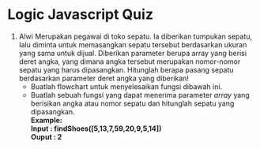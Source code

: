 # Logic Javascript Quiz

1. Alwi Merupakan pegawai di toko sepatu. Ia diberikan tumpukan sepatu, lalu diminta untuk memasangkan sepatu tersebut berdasarkan ukuran yang sama untuk dijual. Diberikan parameter berupa array yang berisi deret angka, yang dimana angka tersebut merupakan nomor-nomor sepatu yang harus dipasangkan. Hitunglah berapa pasang sepatu berdasarkan parameter deret angka yang diberikan!
    - Buatlah flowchart untuk menyelesaikan fungsi dibawah ini.
    - Buatlah sebuah fungsi yang dapat menerima parameter *array* yang berisikan angka atau nomor sepatu dan hitunglah sepatu yang dipasangkan.\
  **Example:**\
  **Input   : findShoes([5,13,7,59,20,9,5,14])**\
  **Ouput   : 2**
